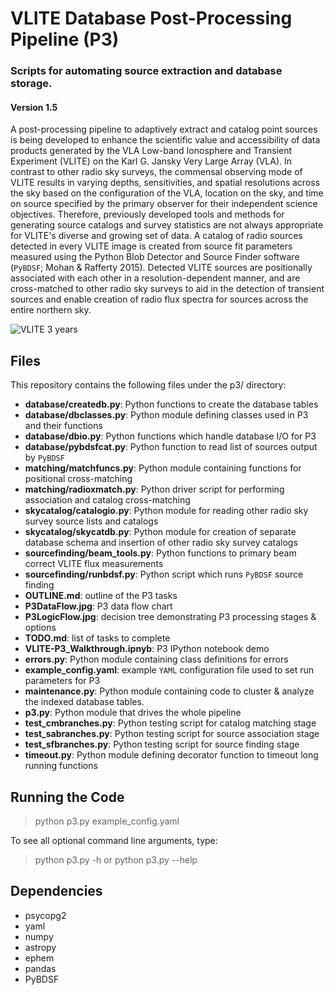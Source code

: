 # VLITE Database Post-Processing Pipeline (P3)
### Scripts for automating source extraction and database storage.

#### Version 1.5

A post-processing pipeline to adaptively extract and catalog point sources is
being developed to enhance the scientific value and accessibility of data
products generated by the VLA Low-band Ionosphere and Transient Experiment
(VLITE) on the Karl G. Jansky Very Large Array (VLA). In contrast to other
radio sky surveys, the commensal observing mode of VLITE results in varying
depths, sensitivities, and spatial resolutions across the sky based on the
configuration of the VLA, location on the sky, and time on source specified
by the primary observer for their independent science objectives. Therefore,
previously developed tools and methods for generating source catalogs and
survey statistics are not always appropriate for VLITE's diverse and growing
set of data. A catalog of radio sources detected in every VLITE image
is created from source fit parameters measured using the Python Blob Detector
and Source Finder software (`PyBDSF`; Mohan & Rafferty 2015). Detected VLITE
sources are positionally associated with each other in a resolution-dependent
manner, and are cross-matched to other radio sky surveys to aid in the
detection of transient sources and enable creation of radio flux spectra for
sources across the entire northern sky.

![VLITE 3 years](https://github.com/erichards/VLITE/blob/develop/p3/VLITE_3YEARS_map.png "VLITE 3 years")

## Files
This repository contains the following files under the p3/ directory:

- **database/createdb.py**: Python functions to create the database tables
- **database/dbclasses.py**: Python module defining classes used in P3 and
their functions
- **database/dbio.py**: Python functions which handle database I/O for P3
- **database/pybdsfcat.py**: Python function to read list of sources output
by `PyBDSF`
- **matching/matchfuncs.py**: Python module containing functions for positional
cross-matching
- **matching/radioxmatch.py**: Python driver script for performing association
and catalog cross-matching
- **skycatalog/catalogio.py**: Python module for reading other radio sky
survey source lists and catalogs
- **skycatalog/skycatdb.py**: Python module for creation of separate database
schema and insertion of other radio sky survey catalogs
- **sourcefinding/beam_tools.py**: Python functions to primary beam correct
VLITE flux measurements
- **sourcefinding/runbdsf.py**: Python script which runs `PyBDSF` source finding
- **OUTLINE.md**: outline of the P3 tasks
- **P3DataFlow.jpg**: P3 data flow chart
- **P3LogicFlow.jpg**: decision tree demonstrating P3 processing
stages & options
- **TODO.md**: list of tasks to complete
- **VLITE-P3_Walkthrough.ipnyb**: P3 IPython notebook demo
- **errors.py**: Python module containing class definitions for errors
- **example_config.yaml**: example `YAML` configuration file used to set
run parameters for P3
- **maintenance.py**: Python module containing code to cluster & analyze
the indexed database tables.
- **p3.py**: Python module that drives the whole pipeline
- **test_cmbranches.py**: Python testing script for catalog matching stage
- **test_sabranches.py**: Python testing script for source association stage
- **test_sfbranches.py**: Python testing script for source finding stage
- **timeout.py**: Python module defining decorator function to timeout long
running functions

## Running the Code
> python p3.py example_config.yaml

To see all optional command line arguments, type:
> python p3.py -h
or
> python p3.py --help

## Dependencies
- psycopg2
- yaml
- numpy
- astropy
- ephem
- pandas
- PyBDSF

